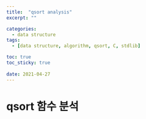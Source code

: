 ```yaml
---
title:  "qsort analysis"
excerpt: ""

categories:
  - data structure
tags:
  - [data structure, algorithm, qsort, C, stdlib]

toc: true
toc_sticky: true
 
date: 2021-04-27
---
```


# qsort 함수 분석

